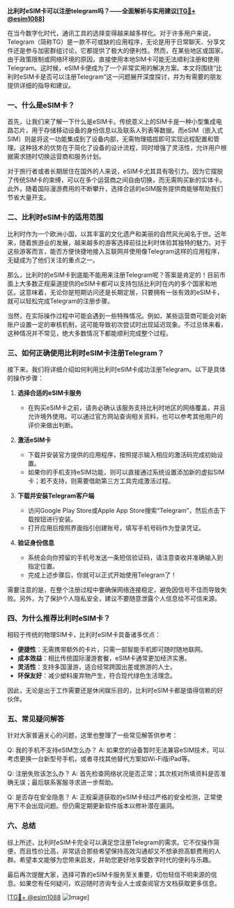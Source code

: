 **比利时eSIM卡可以注册telegram吗？——全面解析与实用建议[[TG💪+ @esim1088](https://t.me/s/esim1088)]**

在当今数字化时代，通讯工具的选择变得越来越多样化。对于许多用户来说，Telegram（简称TG）是一款不可或缺的应用程序，无论是用于日常聊天、分享文件还是参与加密群组讨论，它都提供了极大的便利性。然而，在某些地区或国家，由于政策限制或网络环境的原因，直接使用本地SIM卡可能无法顺利注册和使用Telegram。这时候，eSIM卡便成为了一个非常实用的解决方案。本文将围绕“比利时eSIM卡是否可以注册Telegram”这一问题展开深度探讨，并为有需要的朋友提供详细的指导和建议。

### 一、什么是eSIM卡？

首先，让我们来了解一下什么是eSIM卡。传统意义上的SIM卡是一种小型集成电路芯片，用于存储移动设备的身份信息以及联系人列表等数据。而eSIM（嵌入式SIM）则是将这一功能集成到了设备内部，无需物理插拔即可实现远程配置和管理。这种技术的优势在于简化了设备的设计流程，同时增强了灵活性，允许用户根据需求随时切换运营商和服务计划。

对于旅行者或者长期居住在国外的人来说，eSIM卡尤其具有吸引力。因为它摆脱了传统SIM卡的束缚，可以在多个运营商之间自由切换，而无需购买新的实体卡。此外，随着国际漫游费用的不断攀升，选择合适的eSIM服务提供商能够帮助我们节省大量开支。

### 二、比利时eSIM卡的适用范围

比利时作为一个欧洲小国，以其丰富的文化遗产和美丽的自然风光闻名于世。近年来，随着旅游业的发展，越来越多的游客选择前往比利时体验其独特的魅力。对于这些游客而言，能否方便快捷地接入互联网并使用像Telegram这样的应用程序，无疑成为了他们关注的重点之一。

那么，比利时的eSIM卡到底能不能用来注册Telegram呢？答案是肯定的！目前市面上大多数正规渠道提供的eSIM卡都可以支持包括比利时在内的多个国家和地区。这意味着，无论你是短期访问还是长期定居，只要拥有一张有效的eSIM卡，就可以轻松完成Telegram的注册步骤。

当然，在实际操作过程中可能会遇到一些特殊情况。例如，某些运营商可能会对新账户设置一定的审核机制，这可能导致初次尝试时出现延迟现象。不过总体来看，这种情况并不常见，绝大多数情况下都能顺利完成整个过程。

### 三、如何正确使用比利时eSIM卡注册Telegram？

接下来，我们将详细介绍如何利用比利时eSIM卡成功注册Telegram。以下是具体的操作步骤：

1. **选择合适的eSIM卡服务**
   - 在购买eSIM卡之前，请务必确认该服务支持比利时地区的网络覆盖，并且允许境外使用。可以通过官方网站查询相关资料，也可以参考其他用户的评价来做出判断。
   
2. **激活eSIM卡**
   - 下载并安装官方提供的应用程序，按照提示输入相应的激活码完成初始设置。
   - 如果你的手机支持eSIM功能，则可以直接通过系统设置添加新的虚拟SIM卡；若不支持，则需要借助第三方工具完成激活过程。

3. **下载并安装Telegram客户端**
   - 访问Google Play Store或Apple App Store搜索“Telegram”，然后点击下载按钮进行安装。
   - 打开应用后按照界面指引创建账号，填写手机号码作为登录凭证。

4. **验证身份信息**
   - 系统会向你预留的手机号发送一条短信验证码，请注意查收并准确输入到指定位置。
   - 完成上述步骤后，你就可以正式开始使用Telegram了！

需要注意的是，在整个注册过程中要确保网络连接稳定，避免因信号不佳而导致失败。另外，为了保护个人隐私安全，建议不要随意泄露个人信息给不可信来源。

### 四、为什么推荐比利时eSIM卡？

相较于传统的物理SIM卡，比利时eSIM卡具备诸多优点：

- **便捷性**：无需携带额外的卡片，只需一部智能手机即可随时随地联网。
- **成本效益**：相比传统国际漫游套餐，eSIM卡通常更加经济实惠。
- **灵活性**：支持多国漫游，适合经常跨国出差或旅游的人士。
- **环保友好**：减少塑料废弃物产生，符合现代绿色生活理念。

因此，无论是出于工作需要还是休闲娱乐目的，比利时eSIM卡都是值得信赖的好伙伴。

### 五、常见疑问解答

针对大家普遍关心的问题，这里也整理了一些常见解答供参考：

Q: 我的手机不支持eSIM怎么办？
A: 如果您的设备暂时无法兼容eSIM技术，可以考虑更换一台新型号手机，或者寻找其他替代方案如Wi-Fi版iPad等。

Q: 注册失败该怎么办？
A: 首先检查网络状况是否正常；其次核对所填资料是否准确无误；最后联系客服寻求进一步帮助。

Q: 是否存在安全隐患？
A: 正规渠道获取的eSIM卡经过严格的安全检测，正常使用下不会出现问题。但仍需定期更新软件版本以修补潜在漏洞。

### 六、总结

综上所述，比利时eSIM卡完全可以满足您注册Telegram的需求。它不仅操作简便，而且性价比高，非常适合那些希望保持高效沟通却又不想承担高额费用的人群。希望本文能够为您带来启发，并助您更好地享受数字时代的便利与乐趣。

最后再次提醒大家，选择可靠的eSIM卡服务至关重要，切勿轻信不明来源的信息。如果您有任何疑问，欢迎随时咨询专业人士或查阅官方文档获取更多信息。

[[TG💪+ @esim1088](https://t.me/s/esim1088) ![Image](https://i.postimg.cc/4NQfJmqS/Snipaste-2025-05-13-00-14-12.png)]